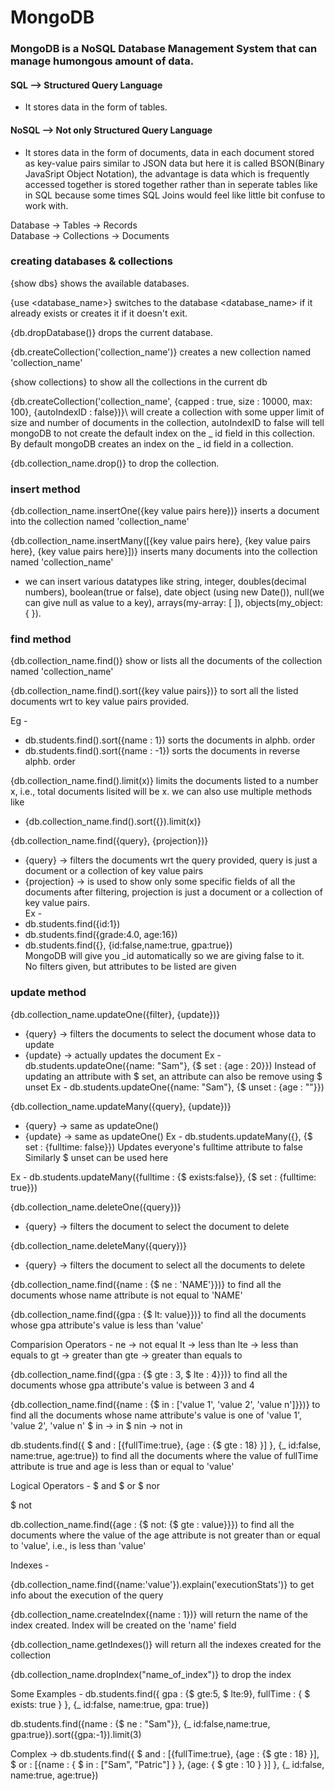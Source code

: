 # MongoDB
### MongoDB is a NoSQL Database Management System that can manage humongous amount of data.
#### SQL --> Structured Query Language
- It stores data in the form of tables.
#### NoSQL --> Not only Structured Query Language
- It stores data in the form of documents, data in each document stored as key-value pairs similar to JSON data but here it is called BSON(Binary JavaSript Object Notation), the advantage is data which is frequently accessed together is stored together rather than in seperate tables like in SQL because some times SQL Joins would feel like little bit confuse to work with.

Database -> Tables -> Records\
Database -> Collections -> Documents

### creating databases & collections
{show dbs} shows the available databases.

{use <database_name>} switches to the database <database_name> if it already exists or creates it if it doesn't exit.

{db.dropDatabase()} drops the current database.

{db.createCollection('collection_name')} creates a new collection named 'collection_name'

{show collections} to show all the collections in the current db

{db.createCollection('collection_name', {capped : true, size : 10000, max: 100}, {autoIndexID : false})}\ will create a collection with some upper limit of size and number of documents in the collection, autoIndexID to false will tell mongoDB to not create the default index on the _ id field in this collection.
By default mongoDB creates an index on the _ id field in a collection.

{db.collection_name.drop()} to drop the collection.

### insert method
{db.collection_name.insertOne({key value pairs here})} inserts a document into the collection named 'collection_name'

{db.collection_name.insertMany([{key value pairs here}, {key value pairs here}, {key value pairs here}])} inserts many documents into the collection named 'collection_name'
- we can insert various datatypes like string, integer, doubles(decimal numbers), boolean(true or false), date object (using new Date()), null(we can give null as value to a key), arrays(my-array: [ ]), objects(my_object: { }).

### find method
{db.collection_name.find()} show or lists all the documents of the collection named 'collection_name'

{db.collection_name.find().sort({key value pairs})} to sort all the listed documents wrt to key value pairs provided.

Eg - 
- db.students.find().sort({name : 1}) sorts the documents in alphb. order
- db.students.find().sort({name : -1}) sorts the documents in reverse alphb. order

{db.collection_name.find().limit(x)} limits the documents listed to a number x, i.e., total documents lisited will be x.
we can also use multiple methods like
- {db.collection_name.find().sort({}).limit(x)}

{db.collection_name.find({query}, {projection})} 
- {query} -> filters the documents wrt the query provided, query is just a document or a collection of key value pairs
- {projection} -> is used to show only some specific fields of all the documents after filtering, projection is just a document or a collection of key value pairs.\
Ex -
- db.students.find({id:1})
- db.students.find({grade:4.0, age:16})
- db.students.find({}, {id:false,name:true, gpa:true})\
MongoDB will give you _id automatically so we are giving false to it.\
No filters given, but attributes to be listed are given

### update method
{db.collection_name.updateOne({filter}, {update})}
- {query} -> filters the documents to select the document whose data to update
- {update} -> actually updates the document 
Ex - 
db.students.updateOne({name: "Sam"}, {$ set : {age : 20}})
Instead of updating an attribute with $ set, an attribute can also be remove using $ unset
Ex - 
db.students.updateOne({name: "Sam"}, {$ unset : {age : ""}})

{db.collection_name.updateMany({query}, {update})}
- {query} -> same as updateOne()
- {update} -> same as updateOne()
Ex -
db.students.updateMany({}, {$ set : {fulltime: false}})
Updates everyone's fulltime attribute to false
Similarly $ unset can be used here

Ex - 
db.students.updateMany({fulltime : {$ exists:false}}, {$ set : {fulltime: true}})

{db.collection_name.deleteOne({query})}
- {query} -> filters the document to select the document to delete

{db.collection_name.deleteMany({query})}
- {query} -> filters the document to select all the documents to delete

{db.collection_name.find({name : {$ ne : 'NAME'}})} 
to find all the documents whose name attribute is not equal to 'NAME'

{db.collection_name.find({gpa : {$ lt: value}})}
to find all the documents whose gpa attribute's value is less than 'value'

Comparision Operators -
ne -> not equal
lt -> less than
lte -> less than equals to
gt -> greater than
gte -> greater than equals to

{db.collection_name.find({gpa : {$ gte : 3, $ lte : 4}})}
to find all the documents whose gpa attribute's value is between 3 and 4

{db.collection_name.find({name : {$ in : ['value 1', 'value 2', 'value n']}})}
to find all the documents whose name attribute's value is one of 'value 1', 'value 2', 'value n'
$ in -> in
$ nin -> not in

db.students.find({ $ and : [{fullTime:true}, {age : {$ gte : 18}  }]  }, {_ id:false, name:true, age:true})
to find all the documents where the value of fullTime attribute is true and age is less than or equal to 'value'

Logical Operators - 
$ and
$ or
$ nor

$ not 

db.collection_name.find({age : {$ not: {$ gte : value}}})
to find all the documents where the value of the age attribute is not greater than or equal to 'value', i.e., is less than 'value'

Indexes -

{db.collection_name.find({name:'value'}).explain('executionStats')}
to get info about the execution of the query

{db.collection_name.createIndex({name : 1})}
will return the name of the index created.
Index will be created on the 'name' field

{db.collection_name.getIndexes()}
will return all the indexes created for the collection

{db.collection_name.dropIndex("name_of_index")}
to drop the index

Some Examples -
db.students.find({ gpa : {$ gte:5, $ lte:9}, fullTime : { $ exists: true } }, {_ id:false, name:true, gpa: true})

db.students.find({name : {$ ne : "Sam"}}, {_ id:false,name:true, gpa:true}).sort({gpa:-1}).limit(3)

Complex -> 
 db.students.find({ $ and : [{fullTime:true}, {age : {$ gte : 18}  }], $ or : [{name : { $ in : ["Sam", "Patric"] }  }, {age: { $ gte : 10 }  }]  }, {_ id:false, name:true, age:true})
